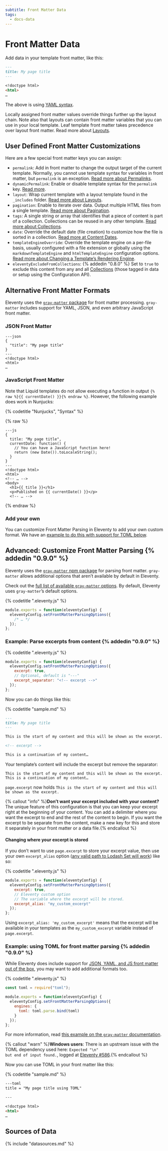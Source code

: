 ```yaml
---
subtitle: Front Matter Data
tags:
  - docs-data
---
```


# Front Matter Data

Add data in your template front matter, like this:

```markdown
---
title: My page title
---

<!doctype html>
<html>
…
```

The above is using [YAML syntax](https://learnxinyminutes.com/docs/yaml/).

Locally assigned front matter values override things further up the layout chain. Note also that layouts can contain front matter variables that you can use in your local template. Leaf template front matter takes precedence over layout front matter. Read more about [Layouts](/docs/layouts/).

## User Defined Front Matter Customizations

Here are a few special front matter keys you can assign:

- `permalink`: Add in front matter to change the output target of the current template. Normally, you cannot use template syntax for variables in front matter, but `permalink` is an exception. [Read more about Permalinks](/docs/permalinks/).
- `dynamicPermalink`: Enable or disable template syntax for the `permalink` key. [Read more](/docs/permalinks/#disable-templating-in-permalinks).
- `layout`: Wrap current template with a layout template found in the `_includes` folder. [Read more about Layouts](/docs/layouts/).
- `pagination`: Enable to iterate over data. Output multiple HTML files from a single template. [Read more about Pagination](/docs/pagination/).
- `tags`: A single string or array that identifies that a piece of content is part of a collection. Collections can be reused in any other template. [Read more about Collections](/docs/collections/).
- `date`: Override the default date (file creation) to customize how the file is sorted in a collection. [Read more at Content Dates](/docs/dates/).
- `templateEngineOverride`: Override the template engine on a per-file basis, usually configured with a file extension or globally using the `markdownTemplateEngine` and `htmlTemplateEngine` configuration options. [Read more about Changing a Template’s Rendering Engine](/docs/languages/#overriding-the-template-language).
- `eleventyExcludeFromCollections`: {% addedin "0.8.0" %} Set to `true` to exclude this content from any and all [Collections](/docs/collections/) (those tagged in data or setup using the Configuration API).

## Alternative Front Matter Formats

Eleventy uses the [`gray-matter` package](https://github.com/jonschlinkert/gray-matter) for front matter processing. `gray-matter` includes support for YAML, JSON, and even arbitrary JavaScript front matter.

### JSON Front Matter

```
---json
{
  "title": "My page title"
}
---
<!doctype html>
<html>
…
```

### JavaScript Front Matter

Note that Liquid templates do not allow executing a function in output `{% raw %}{{ currentDate() }}{% endraw %}`. However, the following example does work in Nunjucks:

{% codetitle "Nunjucks", "Syntax" %}

{% raw %}

```
---js
{
  title: "My page title",
  currentDate: function() {
    // You can have a JavaScript function here!
    return (new Date()).toLocaleString();
  }
}
---
<!doctype html>
<html>
<!-- … -->
<body>
  <h1>{{ title }}</h1>
  <p>Published on {{ currentDate() }}</p>
  <!-- … -->
```

{% endraw %}

### Add your own

You can customize Front Matter Parsing in Eleventy to add your own custom format. We have an [example to do this with support for TOML below](#example%3A-using-toml-for-front-matter-parsing).

## Advanced: Customize Front Matter Parsing {% addedin "0.9.0" %}

Eleventy uses the [`gray-matter` npm package](https://www.npmjs.com/package/gray-matter) for parsing front matter. `gray-matter` allows additional options that aren’t available by default in Eleventy.

Check out the [full list of available `gray-matter` options](https://www.npmjs.com/package/gray-matter#options). By default, Eleventy uses `gray-matter`’s default options.

{% codetitle ".eleventy.js" %}

```js
module.exports = function(eleventyConfig) {
  eleventyConfig.setFrontMatterParsingOptions({
    /* … */
  });
};
```

### Example: Parse excerpts from content {% addedin "0.9.0" %}

{% codetitle ".eleventy.js" %}

```js
module.exports = function(eleventyConfig) {
  eleventyConfig.setFrontMatterParsingOptions({
    excerpt: true,
    // Optional, default is "---"
    excerpt_separator: "<!-- excerpt -->"
  });
};
```

Now you can do things like this:

{% codetitle "sample.md" %}

```markdown
---
title: My page title
---

This is the start of my content and this will be shown as the excerpt.

<!-- excerpt -->

This is a continuation of my content…
```

Your template’s content will include the excerpt but remove the separator:

```
This is the start of my content and this will be shown as the excerpt.
This is a continuation of my content…
```

`page.excerpt` now holds `This is the start of my content and this will be shown as the excerpt.`

{% callout "info" %}<strong>Don’t want your excerpt included with your content?</strong> The unique feature of this configuration is that you can keep your excerpt right at the beginning of your content. You can add a delimiter where you want the excerpt to end and the rest of the content to begin. If you want the excerpt to be separate from the content, make a new key for this and store it separately in your front matter or a data file.{% endcallout %}

#### Changing where your excerpt is stored

If you don’t want to use `page.excerpt` to store your excerpt value, then use your own `excerpt_alias` option ([any valid path to Lodash Set will work](https://lodash.com/docs/4.17.11#set)) like so:

{% codetitle ".eleventy.js" %}

```js
module.exports = function(eleventyConfig) {
  eleventyConfig.setFrontMatterParsingOptions({
    excerpt: true,
    // Eleventy custom option
    // The variable where the excerpt will be stored.
    excerpt_alias: "my_custom_excerpt"
  });
};
```

Using `excerpt_alias: 'my_custom_excerpt'` means that the excerpt will be available in your templates as the `my_custom_excerpt` variable instead of `page.excerpt`.

### Example: using TOML for front matter parsing {% addedin "0.9.0" %}

While Eleventy does include support for [JSON, YAML, and JS front matter out of the box](#alternative-front-matter-formats), you may want to add additional formats too.

{% codetitle ".eleventy.js" %}

```js
const toml = require("toml");

module.exports = function(eleventyConfig) {
  eleventyConfig.setFrontMatterParsingOptions({
    engines: {
      toml: toml.parse.bind(toml)
    }
  });
};
```

For more information, read [this example on the `gray-matter` documentation](https://www.npmjs.com/package/gray-matter#optionsengines).

{% callout "warn" %}<strong>Windows users</strong>: There is an upstream issue with the TOML dependency used here: <code>Expected "\n" but end of input found.</code>, logged at <a href="https://github.com/11ty/eleventy/issues/586">Eleventy #586</a>.{% endcallout %}

Now you can use TOML in your front matter like this:

{% codetitle "sample.md" %}

```markdown
---toml
title = "My page title using TOML"

---

<!doctype html>
<html>
…
```

## Sources of Data

{% include "datasources.md" %}
